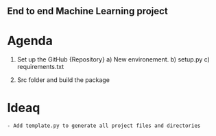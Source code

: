 ## End to end Machine Learning project

# Agenda

1. Set up the GitHub {Repository}
    a) New environement.
    b) setup.py
    c) requirements.txt

2. Src folder and build the package


# Ideaq
    - Add template.py to generate all project files and directories